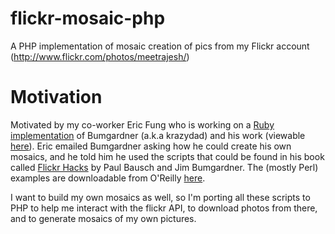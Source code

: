 flickr-mosaic-php
=================

A PHP implementation of mosaic creation of pics from my Flickr account (http://www.flickr.com/photos/meetrajesh/)

# Motivation

Motivated by my co-worker Eric Fung who is working on a [Ruby
implementation](https://github.com/efung/flickr-hacks-ruby) of Bumgardner
(a.k.a krazydad) and his work (viewable
[here](http://www.flickr.com/photos/krazydad/collections/72157622192771853/)). Eric
emailed Bumgardner asking how he could create his own mosaics, and he told
him he used the scripts that could be found in his book called [Flickr
Hacks](http://shop.oreilly.com/product/9780596102456.do) by Paul Bausch and
Jim Bumgardner. The (mostly Perl) examples are downloadable from O'Reilly
[here](http://examples.oreilly.com/9780596102456/).

I want to build my own mosaics as well, so I'm porting all these scripts to
PHP to help me interact with the flickr API, to download photos from there,
and to generate mosaics of my own pictures.
